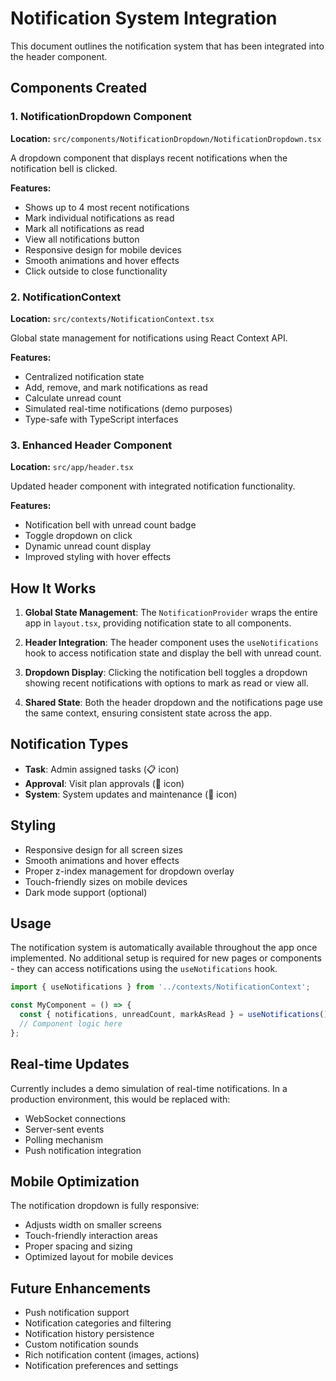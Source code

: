 # Notification System Integration

This document outlines the notification system that has been integrated into the header component.

## Components Created

### 1. NotificationDropdown Component
**Location:** `src/components/NotificationDropdown/NotificationDropdown.tsx`

A dropdown component that displays recent notifications when the notification bell is clicked.

**Features:**
- Shows up to 4 most recent notifications
- Mark individual notifications as read
- Mark all notifications as read
- View all notifications button
- Responsive design for mobile devices
- Smooth animations and hover effects
- Click outside to close functionality

### 2. NotificationContext
**Location:** `src/contexts/NotificationContext.tsx`

Global state management for notifications using React Context API.

**Features:**
- Centralized notification state
- Add, remove, and mark notifications as read
- Calculate unread count
- Simulated real-time notifications (demo purposes)
- Type-safe with TypeScript interfaces

### 3. Enhanced Header Component
**Location:** `src/app/header.tsx`

Updated header component with integrated notification functionality.

**Features:**
- Notification bell with unread count badge
- Toggle dropdown on click
- Dynamic unread count display
- Improved styling with hover effects

## How It Works

1. **Global State Management**: The `NotificationProvider` wraps the entire app in `layout.tsx`, providing notification state to all components.

2. **Header Integration**: The header component uses the `useNotifications` hook to access notification state and display the bell with unread count.

3. **Dropdown Display**: Clicking the notification bell toggles a dropdown showing recent notifications with options to mark as read or view all.

4. **Shared State**: Both the header dropdown and the notifications page use the same context, ensuring consistent state across the app.

## Notification Types

- **Task**: Admin assigned tasks (📋 icon)
- **Approval**: Visit plan approvals (👤 icon)
- **System**: System updates and maintenance (🔧 icon)

## Styling

- Responsive design for all screen sizes
- Smooth animations and hover effects
- Proper z-index management for dropdown overlay
- Touch-friendly sizes on mobile devices
- Dark mode support (optional)

## Usage

The notification system is automatically available throughout the app once implemented. No additional setup is required for new pages or components - they can access notifications using the `useNotifications` hook.

```typescript
import { useNotifications } from '../contexts/NotificationContext';

const MyComponent = () => {
  const { notifications, unreadCount, markAsRead } = useNotifications();
  // Component logic here
};
```

## Real-time Updates

Currently includes a demo simulation of real-time notifications. In a production environment, this would be replaced with:
- WebSocket connections
- Server-sent events
- Polling mechanism
- Push notification integration

## Mobile Optimization

The notification dropdown is fully responsive:
- Adjusts width on smaller screens
- Touch-friendly interaction areas
- Proper spacing and sizing
- Optimized layout for mobile devices

## Future Enhancements

- Push notification support
- Notification categories and filtering
- Notification history persistence
- Custom notification sounds
- Rich notification content (images, actions)
- Notification preferences and settings
